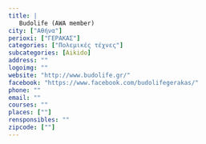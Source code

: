 ```yaml
---
title: |
   Budolife (AWA member)
city: ["Αθήνα"]
perioxi: ["ΓΕΡΑΚΑΣ"]
categories: ["Πολεμικές τέχνες"]
subcategories: [Aikido]
address: ""
logoimg: ""
website: "http://www.budolife.gr/"
facebook: "https://www.facebook.com/budolifegerakas/"
phone: ""
email: ""
courses: ""
places: [""]
rensponsibles: ""
zipcode: [""]
---
```





